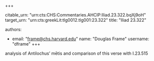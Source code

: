 +++


citable_urn: "urn:cts:CHS:Commentaries.AHCIP:Iliad.23.322.bqXj9oH"
target_urn: "urn:cts:greekLit:tlg0012.tlg001:23.322"
title: "Iliad 23.322"

authors:
- email: "frame@chs.harvard.edu"
  name: "Douglas Frame"
  username: "dframe"
+++

<p>analysis of Antilochus’ mētis and comparison of this verse with I.23.515</p>